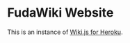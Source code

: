 # FudaWiki Website

This is an instance of [Wiki.js for Heroku](https://github.com/requarks/wiki-heroku).
